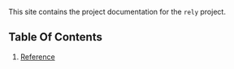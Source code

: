 This site contains the project documentation for the
`rely` project.

## Table Of Contents

1. [Reference](reference.md)
